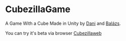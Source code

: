 # CubezillaGame

A Game With a Cube Made in Unity by [Dani](https://github.com/gondorgitaros) and [Balázs](https://github.com/balazs-445).



You can try it's beta via browser [Cubezillaweb](https://cargm.netlify.app/)
